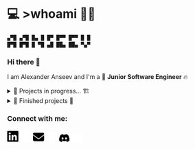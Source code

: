 # 💻 >whoami 👨‍💻
```
▄▀█ ▄▀█ █▄ █ █▀ █▀▀ █▀▀ █ █
█▀█ █▀█ █ ▀█ ▄█ ██▄ ██▄ ▀▄▀
```
### Hi there 👋

I am Alexander Anseev and I'm a 🦄 **Junior Software Engineer** 🔥


<details>
    <summary>🚧 Projects in progress... 🏗</summary>

* [Web-Repository](https://github.com/aanseev/web-repository) - my web-resume, it will contain summary of my experiences and projects in a cool looking format!
</details>

<details>
    <summary>🚩 Finished projects 🎯</summary>
    
* [Thyf](https://github.com/aanseev/thyf) - 2D platformer with teleport kunai ([playable!](https://aanseev.itch.io/thyf))
* [Trerath](https://github.com/aanseev/trerath) - top down 3D maze game ([playable!](https://aanseev.itch.io/trerath))
</details>

### Connect with me:
[<img alt="LinkedIn" width="26px" src="./img/linkedin-light-only.png" />](#gh-light-mode-only)
[<img alt="LinkedIn" width="26px" src="./img/linkedin-dark-only.png" />](#gh-dark-mode-only)
[<img alt="Email" width="26px" src="./img/email-light-only.png">](#gh-light-mode-only)
[<img alt="Email" width="26px" src="./img/email-dark-only.png">](#gh-dark-mode-only)
[<img alt="discord" width="26px" src="./img/discord-light-only.png">](#gh-light-mode-only)
[<img alt="discord" width="26px" src="./img/discord-dark-only.png">](#gh-dark-mode-only)
